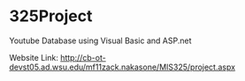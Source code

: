 # 325Project
Youtube Database using Visual Basic and ASP.net

Website Link: http://cb-ot-devst05.ad.wsu.edu/mf11zack.nakasone/MIS325/project.aspx
